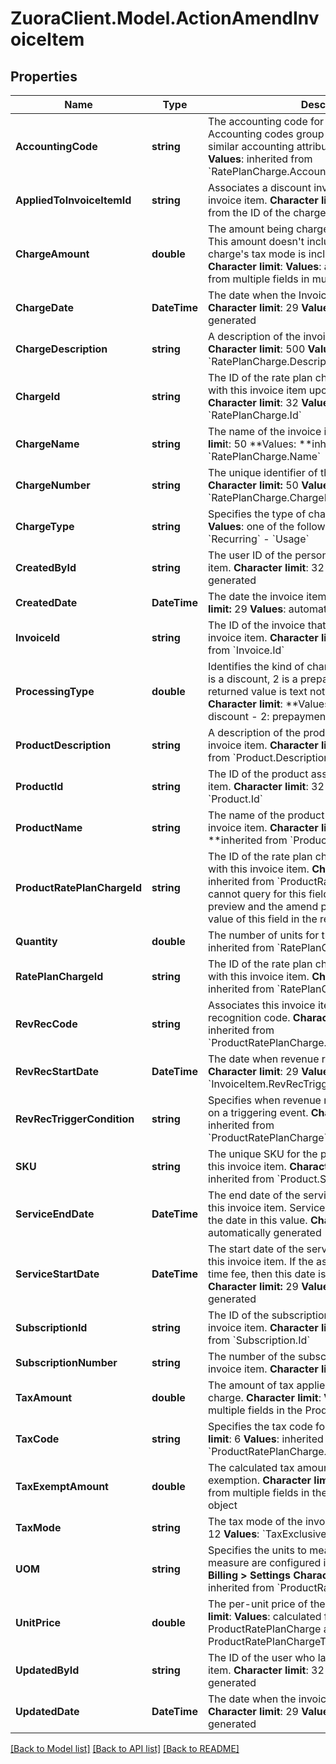 # ZuoraClient.Model.ActionAmendInvoiceItem

## Properties

Name | Type | Description | Notes
------------ | ------------- | ------------- | -------------
**AccountingCode** | **string** |  The accounting code for the item&#39;s charge. Accounting codes group transactions that contain similar accounting attributes.   **Character limit**: 100  **Values**: inherited from &#x60;RatePlanCharge.AccountingCode&#x60;  | [optional] 
**AppliedToInvoiceItemId** | **string** |  Associates a discount invoice item to a specific invoice item.   **Character limit**: 32  **Values**: inherited from the ID of the charge that a discount applies to  | [optional] 
**ChargeAmount** | **double** |  The amount being charged for the invoice item. This amount doesn&#39;t include taxes regardless if the charge&#39;s tax mode is inclusive or exclusive.   **Character limit**:  **Values**: automatically calculated from multiple fields in multiple objects  | [optional] 
**ChargeDate** | **DateTime** |  The date when the Invoice Item is created .   **Character limit**: 29  **Values**: automatically generated  | [optional] 
**ChargeDescription** | **string** |  A description of the invoice item&#39;s charge.   **Character limit**: 500  **Values**: inherited from &#x60;RatePlanCharge.Description&#x60;  | [optional] 
**ChargeId** | **string** |  The ID of the rate plan charge that is associated with this invoice item upon object creation.   **Character limit**: 32  **Values**: inherited from &#x60;RatePlanCharge.Id&#x60;  | [optional] 
**ChargeName** | **string** |  The name of the invoice item&#39;s charge. **Character limi**t: 50  **Values: **inherited from &#x60;RatePlanCharge.Name&#x60;  | [optional] 
**ChargeNumber** | **string** |  The unique identifier of the invoice item&#39;s charge.   **Character limit:** 50  **Values:** inherited from &#x60;RatePlanCharge.ChargeNumber&#x60;  | [optional] 
**ChargeType** | **string** |  Specifies the type of charge.   **Character limit**: 9  **Values**: one of the following:  - &#x60;OneTime&#x60; - &#x60;Recurring&#x60; - &#x60;Usage&#x60;  | [optional] 
**CreatedById** | **string** |  The user ID of the person who created the invoice item.   **Character limit**: 32  **Values**: automatically generated  | [optional] 
**CreatedDate** | **DateTime** |  The date the invoice item was created.   **Character limit:** 29  **Values**: automatically generated  | [optional] 
**InvoiceId** | **string** |  The ID of the invoice that&#39;s associated with this invoice item.   **Character limit**: 32  **Values**: inherited from &#x60;Invoice.Id&#x60;  | [optional] 
**ProcessingType** | **double** |  Identifies the kind of charge where 0 is a charge, 1 is a discount, 2 is a prepayment, and 3 is a tax. The returned value is text not decimal on data sources.   **Character limit**:  **Values: **  - 0: charge - 1: discount - 2: prepayment - 3: tax  | [optional] 
**ProductDescription** | **string** |  A description of the product associated with this invoice item.   **Character limit**: 500  **Values**: inherited from &#x60;Product.Description&#x60;  | [optional] 
**ProductId** | **string** |  The ID of the product associated with this invoice item.   **Character limit**: 32  **Values**: inherited from &#x60;Product.Id&#x60;  | [optional] 
**ProductName** | **string** |  The name of the product associated with this invoice item.   **Character limit**: 255  **Values: **inherited from &#x60;Product.Name&#x60;  | [optional] 
**ProductRatePlanChargeId** | **string** |  The ID of the rate plan charge that&#39;s associated with this invoice item.   **Character limit**: 32  **Values**: inherited from &#x60;ProductRatePlanCharge.Id&#x60; You cannot query for this field. Only the subscribe preview and the amend preview calls will return the value of this field in the response. | [optional] 
**Quantity** | **double** |  The number of units for this invoice item.   **Values**: inherited from &#x60;RatePlanCharge.Quantity&#x60;  | [optional] 
**RatePlanChargeId** | **string** |  The ID of the rate plan charge that&#39;s associated with this invoice item.   **Character limit**: 32  **Values**: inherited from &#x60;RatePlanCharge.Id&#x60;  | [optional] 
**RevRecCode** | **string** |  Associates this invoice item with a specific revenue recognition code.   **Character limit**: 32  **Values**: inherited from &#x60;ProductRatePlanCharge.RevRecCode&#x60;  | [optional] 
**RevRecStartDate** | **DateTime** |  The date when revenue recognition is triggered.   **Character limit**: 29  **Values**: generated from &#x60;InvoiceItem.RevRecTriggerCondition&#x60;  | [optional] 
**RevRecTriggerCondition** | **string** |  Specifies when revenue recognition begins based on a triggering event.   **Character limit**:  **Values**: inherited from &#x60;ProductRatePlanCharge&#x60;.&#x60;RevRecTriggerCondition&#x60;  | [optional] 
**SKU** | **string** |  The unique SKU for the product associated with this invoice item.   **Character limit**: 255  **Values**: inherited from &#x60;Product.SKU&#x60;  | [optional] 
**ServiceEndDate** | **DateTime** |  The end date of the service period associated with this invoice item. Service ends one second before the date in this value.   **Character limit**: 29  **Values**: automatically generated  | [optional] 
**ServiceStartDate** | **DateTime** |  The start date of the service period associated with this invoice item. If the associated charge is a one-time fee, then this date is the date of that charge.   **Character limit:** 29  **Values**: automatically generated  | [optional] 
**SubscriptionId** | **string** |  The ID of the subscription associated with the invoice item.   **Character limit**: 32  **Values**: inherited from &#x60;Subscription.Id&#x60;  | [optional] 
**SubscriptionNumber** | **string** |  The number of the subscription associated with the invoice item.   **Character limit**:  **Values**:  | [optional] 
**TaxAmount** | **double** |  The amount of tax applied to the invoice item&#39;s charge.   **Character limit**:  **Values**: calculated from multiple fields in the ProductRatePlanCharge object  | [optional] 
**TaxCode** | **string** |  Specifies the tax code for taxation rules.   **Character limit**: 6  **Values**: inherited from &#x60;ProductRatePlanCharge.TaxCode&#x60;  | [optional] 
**TaxExemptAmount** | **double** |  The calculated tax amount excluded due to the exemption.   **Character limit**:  **Values**: calculated from multiple fields in the ProductRatePlanCharge object  | [optional] 
**TaxMode** | **string** |  The tax mode of the invoice item.   **Character limit**: 12  **Values**: &#x60;TaxExclusive&#x60;, &#x60;TaxInclusive&#x60;  | [optional] 
**UOM** | **string** |  Specifies the units to measure usage. Units of measure are configured in the web-based UI: **Z-Billing &gt; Settings**  **Character limit**:  **Values**: inherited from &#x60;ProductRatePlanCharge.UOM&#x60;  | [optional] 
**UnitPrice** | **double** |  The per-unit price of the invoice item.   **Character limit**:  **Values**: calculated from multiple fields in ProductRatePlanCharge and ProductRatePlanChargeTier objets  | [optional] 
**UpdatedById** | **string** |  The ID of the user who last updated the invoice item.   **Character limit**: 32  **Values**: automatically generated  | [optional] 
**UpdatedDate** | **DateTime** |  The date when the invoice item was last updated.   **Character limit**: 29  **Values**: automatically generated  | [optional] 

[[Back to Model list]](../README.md#documentation-for-models) [[Back to API list]](../README.md#documentation-for-api-endpoints) [[Back to README]](../README.md)

